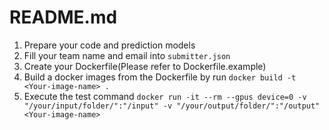 # README.md

1. Prepare your code and prediction models
2. Fill your team name and email into `submitter.json`
3. Create your Dockerfile(Please refer to Dockerfile.example)
4. Build a docker images from the Dockerfile by run `docker build -t <Your-image-name> .`
5. Execute the test command `docker run -it --rm --gpus device=0 -v "/your/input/folder/":"/input" -v "/your/output/folder/":"/output" <Your-image-name>`
